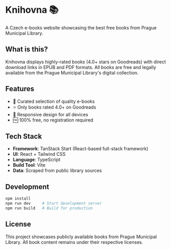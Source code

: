 # Knihovna 📚

A Czech e-books website showcasing the best free books from Prague Municipal Library.

## What is this?

Knihovna displays highly-rated books (4.0+ stars on Goodreads) with direct download links in EPUB and PDF formats. All books are free and legally available from the Prague Municipal Library's digital collection.

## Features

- 📖 Curated selection of quality e-books
- ⭐ Only books rated 4.0+ on Goodreads
- 📱 Responsive design for all devices
- 🆓 100% free, no registration required

## Tech Stack

- **Framework**: TanStack Start (React-based full-stack framework)
- **UI**: React + Tailwind CSS
- **Language**: TypeScript
- **Build Tool**: Vite
- **Data**: Scraped from public library sources

## Development

```bash
npm install
npm run dev     # Start development server
npm run build   # Build for production
```

## License

This project showcases publicly available books from Prague Municipal Library. All book content remains under their respective licenses.
